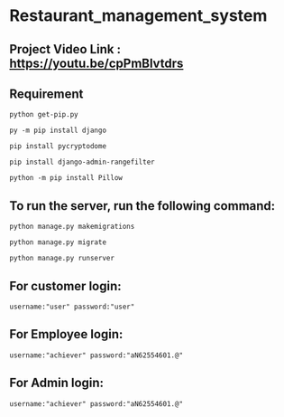 # Restaurant_management_system

## Project Video Link : https://youtu.be/cpPmBlvtdrs

## Requirement

    python get-pip.py

    py -m pip install django

    pip install pycryptodome

    pip install django-admin-rangefilter
    
    python -m pip install Pillow    


## To run the server, run the following command:

    python manage.py makemigrations
        
    python manage.py migrate

    python manage.py runserver


## For  customer login:

    username:"user" password:"user"
    
## For  Employee login:

    username:"achiever" password:"aN62554601.@"
    
## For  Admin login:

    username:"achiever" password:"aN62554601.@"

